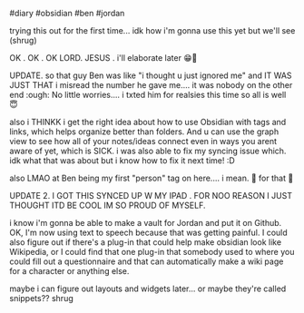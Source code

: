 #diary #obsidian #ben #jordan

trying this out for the first time... idk how i'm gonna use this yet but we'll see (shrug)

OK . OK . OK LORD. JESUS . i'll elaborate later 😁💪

UPDATE. so that guy Ben was like "i thought u just ignored me" and IT WAS JUST THAT i misread the number he gave me.... it was nobody on the other end :ough: No little worries.... i txted him for realsies this time so all is well 😇

also i THINKK i get the right idea about how to use Obsidian with tags and links, which helps organize better than folders. And u can use the graph view to see how all of your notes/ideas connect even in ways you arent aware of yet, which is SICK. i was also able to fix my syncing issue which. idk what that was about but i know how to fix it next time! :D

also LMAO at Ben being my first "person" tag on here.... i mean. 🏅 for that 🫶

UPDATE 2. I GOT THIS SYNCED UP W MY IPAD . FOR NOO REASON I JUST THOUGHT ITD BE COOL IM SO PROUD OF MYSELF. 

i know i'm gonna be able to make a vault for Jordan and put it on Github. OK, I'm now using text to speech because that was getting painful. I could also figure out if there's a plug-in that could help make obsidian look like Wikipedia, or I could find that one plug-in that somebody used to where you could fill out a questionnaire and that can automatically make a wiki page for a character or anything else.

maybe i can figure out layouts and widgets later... or maybe they're called snippets?? shrug